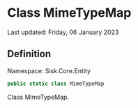 # Class MimeTypeMap
Last updated: Friday, 06 January 2023

## Definition
Namespace: Sisk.Core.Entity

```csharp
public static class MimeTypeMap
```

Class MimeTypeMap.

